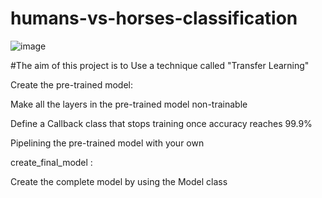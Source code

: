 # humans-vs-horses-classification

![image](https://user-images.githubusercontent.com/96490190/183217870-1f6b685f-5a94-4489-b298-322d1f617ad7.png)

#The aim of this project is to Use a technique called "Transfer Learning"

Create the pre-trained model: 

Make all the layers in the pre-trained model non-trainable

Define a Callback class that stops training once accuracy reaches 99.9%

Pipelining the pre-trained model with your own

create_final_model :

Create the complete model by using the Model class
